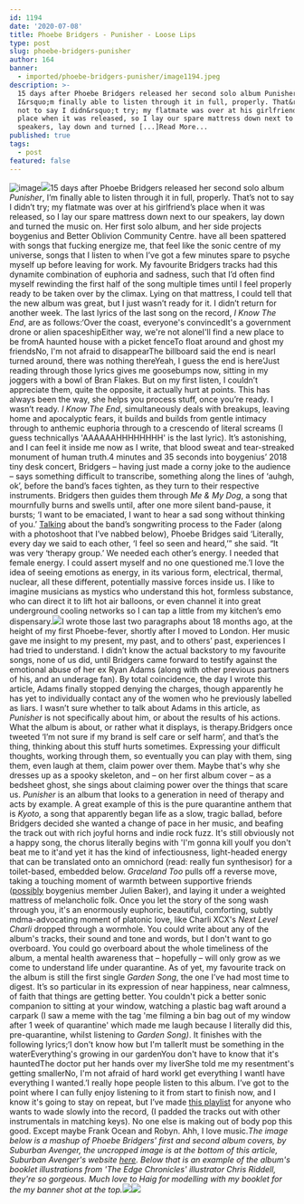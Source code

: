 ```yaml
---
id: 1194
date: '2020-07-08'
title: Phoebe Bridgers - Punisher - Loose Lips
type: post
slug: phoebe-bridgers-punisher
author: 164
banner:
  - imported/phoebe-bridgers-punisher/image1194.jpeg
description: >-
  15 days after Phoebe Bridgers released her second solo album Punisher,
  I&rsquo;m finally able to listen through it in full, properly. That&rsquo;s
  not to say I didn&rsquo;t try; my flatmate was over at his girlfriend&rsquo;s
  place when it was released, so I lay our spare mattress down next to our
  speakers, lay down and turned [...]Read More...
published: true
tags:
  - post
featured: false
---
```

![image](../imported/phoebe-bridgers-punisher/image1194.jpeg)![](/wp-content/uploads/live/img/wysiwyg/5f09bba9d8a1c.jpg)15 days after Phoebe Bridgers released her second solo album _Punisher_, I’m finally able to listen through it in full, properly. That’s not to say I didn’t try; my flatmate was over at his girlfriend’s place when it was released, so I lay our spare mattress down next to our speakers, lay down and turned the music on. Her first solo album, and her side projects boygenius and Better Oblivion Community Centre. have all been spattered with songs that fucking energize me, that feel like the sonic centre of my universe, songs that I listen to when I’ve got a few minutes spare to psyche myself up before leaving for work. My favourite Bridgers tracks had this dynamite combination of euphoria and sadness, such that I’d often find myself rewinding the first half of the song multiple times until I feel properly ready to be taken over by the climax. Lying on that mattress, I could tell that the new album was great, but I just wasn’t ready for it. I didn’t return for another week. The last lyrics of the last song on the record, _I Know The End_, are as follows:‘Over the coast, everyone's convincedIt's a government drone or alien spaceshipEither way, we're not aloneI'll find a new place to be fromA haunted house with a picket fenceTo float around and ghost my friendsNo, I'm not afraid to disappearThe billboard said the end is nearI turned around, there was nothing thereYeah, I guess the end is here’Just reading through those lyrics gives me goosebumps now, sitting in my joggers with a bowl of Bran Flakes. But on my first listen, I couldn’t appreciate them, quite the opposite, it actually hurt at points. This has always been the way, she helps you process stuff, once you’re ready. I wasn’t ready. _I Know The End_, simultaneously deals with breakups, leaving home and apocalyptic fears, it builds and builds from gentle intimacy through to anthemic euphoria through to a crescendo of literal screams (I guess technicallys 'AAAAAAHHHHHHHH' is the last lyric). It’s astonishing, and I can feel it inside me now as I write, that blood sweat and tear-streaked monument of human truth.4 minutes and 35 seconds into boygenius’ 2018 tiny desk concert, Bridgers – having just made a corny joke to the audience – says something difficult to transcribe, something along the lines of ‘auhgh, ok’, before the band’s faces tighten, as they turn to their respective instruments. Bridgers then guides them through _Me & My Dog_, a song that mournfully burns and swells until, after one more silent band-pause, it bursts; ‘I want to be emaciated, I want to hear a sad song without thinking of you.’ [Talking](https://www.thefader.com/2018/09/06/phoebe-bridgers-cover-story-interview) about the band’s songwriting process to the Fader (along with a photoshoot that I’ve nabbed below), Phoebe Bridges said ‘Literally, every day we said to each other, ‘I feel so seen and heard,’” she said. “It was very ‘therapy group.’ We needed each other’s energy. I needed that female energy. I could assert myself and no one questioned me.’I love the idea of seeing emotions as energy, in its various form, electrical, thermal, nuclear, all these different, potentially massive forces inside us. I like to imagine musicians as mystics who understand this hot, formless substance, who can direct it to lift hot air balloons, or even channel it into great underground cooling networks so I can tap a little from my kitchen’s emo dispensary.![](/wp-content/uploads/live/img/wysiwyg/5f031ab5340bd.jpg)I wrote those last two paragraphs about 18 months ago, at the height of my first Phoebe-fever, shortly after I moved to London. Her music gave me insight to my present, my past, and to others’ past, experiences I had tried to understand. I didn’t know the actual backstory to my favourite songs, none of us did, until Bridgers came forward to testify against the emotional abuse of her ex Ryan Adams (along with other previous partners of his, and an underage fan). By total coincidence, the day I wrote this article, Adams finally stopped denying the charges, though apparently he has yet to individually contact any of the women who he previously labelled as liars. I wasn’t sure whether to talk about Adams in this article, as _Punisher_ is not specifically about him, or about the results of his actions. What the album is about, or rather what it displays, is therapy.Bridgers once tweeted ‘I’m not sure if my brand is self care or self harm’, and that’s the thing, thinking about this stuff hurts sometimes. Expressing your difficult thoughts, working through them, so eventually you can play with them, sing them, even laugh at them, claim power over them. Maybe that's why she dresses up as a spooky skeleton, and – on her first album cover – as a bedsheet ghost, she sings about claiming power over the things that scare us. _Punisher_ is an album that looks to a generation in need of therapy and acts by example. A great example of this is the pure quarantine anthem that is _Kyoto,_ a song that apparently began life as a slow, tragic ballad, before Bridgers decided she wanted a change of pace in her music, and beafing the track out with rich joyful horns and indie rock fuzz. It's still obviously not a happy song, the chorus literally begins with 'I'm gonna kill youIf you don't beat me to it'and yet it has the kind of infectiousness, light-headed energy that can be translated onto an omnichord (read: really fun synthesisor) for a toilet-based, embedded below[](https://www.youtube.com/watch?v=ROwoUgKf4lU). _Graceland Too_ pulls off a reverse move, taking a touching moment of warmth between supportive friends ([possibly](https://www.reddit.com/r/phoebebridgers/comments/dove05/graceland_too_discussion/) boygenius member Julien Baker), and laying it under a weighted mattress of melancholic folk. Once you let the story of the song wash through you, it's an enormously euphoric, beautiful, comforting, subtly mdma-advocating moment of platonic love, like Charli XCX's _Next Level Charli_ dropped through a wormhole. You could write about any of the album's tracks, their sound and tone and words, but I don't want to go overboard. You could go overboard about the whole timeliness of the album, a mental health awareness that – hopefully – will only grow as we come to understand life under quarantine. As of yet, my favourite track on the album is still the first single _Garden Song_, the one I’ve had most time to digest. It’s so particular in its expression of near happiness, near calmness, of faith that things are getting better. You couldn't pick a better sonic companion to sitting at your window, watching a plastic bag waft around a carpark (I saw a meme with the tag 'me filming a bin bag out of my window after 1 week of quarantine' which made me laugh because I literally did this, pre-quarantine, whilst listening to _Garden Song)_. It finishes with the following lyrics;‘I don't know how but I'm tallerIt must be something in the waterEverything's growing in our gardenYou don't have to know that it's hauntedThe doctor put her hands over my liverShe told me my resentment's getting smallerNo, I'm not afraid of hard workI get everything I wantI have everything I wanted.’I really hope people listen to this album. I’ve got to the point where I can fully enjoy listening to it from start to finish now, and I know it's going to stay on repeat, but I’ve made [this playlist](https://open.spotify.com/playlist/3G3xuc9OLFa8N90GGjjORf?si=LwxH7Q7fSNm95OMEiSJ5mw) for anyone who wants to wade slowly into the record, (I padded the tracks out with other instrumentals in matching keys). No one else is making out of body pop this good. Except maybe Frank Ocean and Robyn. Ahh, I love music._The image below is a mashup of Phoebe Bridgers' first and second album covers, by Suburban Avenger, the uncropped image is at the bottom of this article, Suburban Avenger's website_ [_here_](https://www.suburbanavengerart.com/about)_. Below that is an example of the album's booklet illustrations from 'The Edge Chronicles' illustrator Chris Riddell, they're so gorgeous. Much love to Haig for modelling with my booklet for the my banner shot at the top._![](/wp-content/uploads/live/img/wysiwyg/5f0321723208e.jpg)![](/wp-content/uploads/live/img/wysiwyg/5f09b98b584cb.JPG)